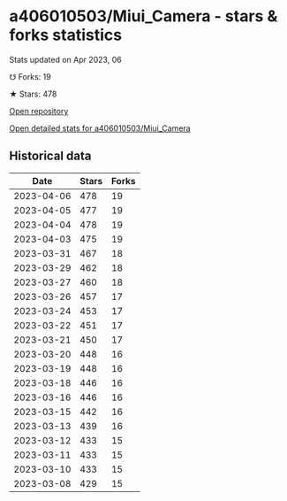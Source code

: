# a406010503/Miui_Camera - stars & forks statistics

Stats updated on Apr 2023, 06

☋ Forks: 19

★ Stars: 478

[Open repository](https://github.com/a406010503/Miui_Camera)

[Open detailed stats for a406010503/Miui_Camera](https://reviewgithub.com/rep/a406010503/Miui_Camera)

## Historical data
| Date | Stars | Forks |
|------|-------|-------|
| 2023-04-06 | 478 | 19 | 
| 2023-04-05 | 477 | 19 | 
| 2023-04-04 | 478 | 19 | 
| 2023-04-03 | 475 | 19 | 
| 2023-03-31 | 467 | 18 | 
| 2023-03-29 | 462 | 18 | 
| 2023-03-27 | 460 | 18 | 
| 2023-03-26 | 457 | 17 | 
| 2023-03-24 | 453 | 17 | 
| 2023-03-22 | 451 | 17 | 
| 2023-03-21 | 450 | 17 | 
| 2023-03-20 | 448 | 16 | 
| 2023-03-19 | 448 | 16 | 
| 2023-03-18 | 446 | 16 | 
| 2023-03-16 | 446 | 16 | 
| 2023-03-15 | 442 | 16 | 
| 2023-03-13 | 439 | 16 | 
| 2023-03-12 | 433 | 15 | 
| 2023-03-11 | 433 | 15 | 
| 2023-03-10 | 433 | 15 | 
| 2023-03-08 | 429 | 15 | 

